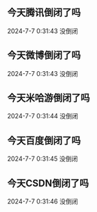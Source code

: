 ## 今天腾讯倒闭了吗

2024-7-7 0:31:43 没倒闭

## 今天微博倒闭了吗

2024-7-7 0:31:43 没倒闭

## 今天米哈游倒闭了吗

2024-7-7 0:31:44 没倒闭

## 今天百度倒闭了吗

2024-7-7 0:31:45 没倒闭

## 今天CSDN倒闭了吗

2024-7-7 0:31:46 没倒闭

